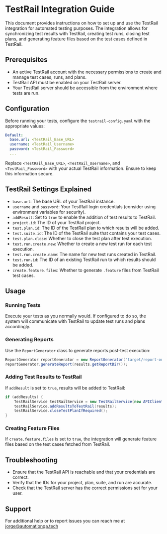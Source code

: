 # TestRail Integration Guide

This document provides instructions on how to set up and use the TestRail integration for automated testing purposes. The integration allows for synchronizing test results with TestRail, creating test runs, closing test plans, and generating feature files based on the test cases defined in TestRail.

## Prerequisites

- An active TestRail account with the necessary permissions to create and manage test cases, runs, and plans.
- TestRail API must be enabled on your TestRail server.
- Your TestRail server should be accessible from the environment where tests are run.

## Configuration

Before running your tests, configure the `testrail-config.yaml` with the appropriate values:

```yaml
Default:
  base.url: <TestRail_Base_URL>
  username: <TestRail_Username>
  password: <TestRail_Password>
  ...
```

Replace `<TestRail_Base_URL>`, `<TestRail_Username>`, and `<TestRail_Password>` with your actual TestRail information. Ensure to keep this information secure.

## TestRail Settings Explained

- `base.url`: The base URL of your TestRail instance.
- `username` and `password`: Your TestRail login credentials (consider using environment variables for security).
- `addResult`: Set to `true` to enable the addition of test results to TestRail.
- `project.id`: The ID of your TestRail project.
- `test.plan.id`: The ID of the TestRail plan to which results will be added.
- `test.suite.id`: The ID of the TestRail suite that contains your test cases.
- `test.plan.close`: Whether to close the test plan after test execution.
- `test.run.create.new`: Whether to create a new test run for each test execution.
- `test.run.create.name`: The name for new test runs created in TestRail.
- `test.run.id`: The ID of an existing TestRail run to which results should be added.
- `create.feature.files`: Whether to generate `.feature` files from TestRail test cases.

## Usage

### Running Tests

Execute your tests as you normally would. If configured to do so, the system will communicate with TestRail to update test runs and plans accordingly.

### Generating Reports

Use the `ReportGenerator` class to generate reports post-test execution:

```java
ReportGenerator reportGenerator = new ReportGenerator("target/report-output-directory");
reportGenerator.generateReport(results.getReportDir());
```

### Adding Test Results to TestRail

If `addResult` is set to `true`, results will be added to TestRail:

```java
if (addResults) {
    TestRailService testRailService = new TestRailService(new APIClient(baseUrl));
    testRailService.addResultsToTestRail(results);
    testRailService.closeTestPlanIfRequired();
}
```

### Creating Feature Files

If `create.feature.files` is set to `true`, the integration will generate feature files based on the test cases fetched from TestRail.

## Troubleshooting

- Ensure that the TestRail API is reachable and that your credentials are correct.
- Verify that the IDs for your project, plan, suite, and run are accurate.
- Check that the TestRail server has the correct permissions set for your user.

## Support

For additional help or to report issues you can reach me at jorge@automationqa.tech